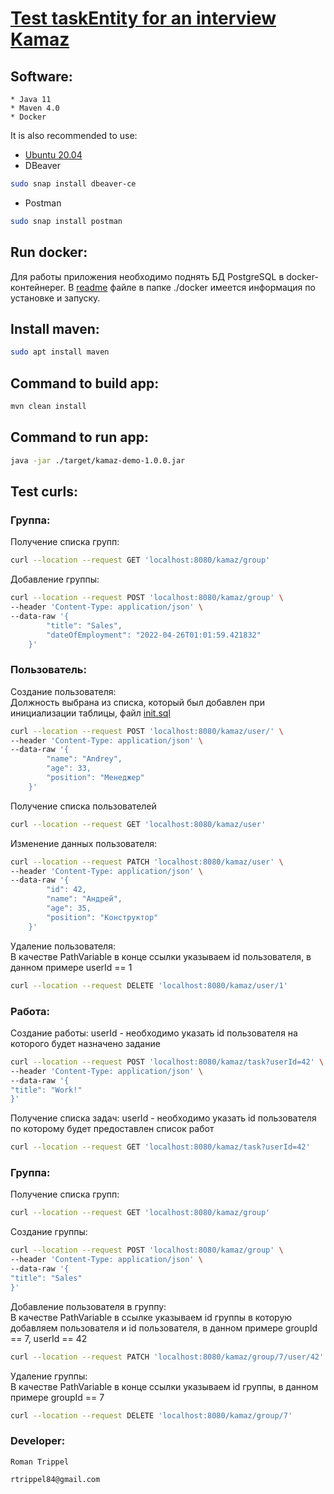 # [Test taskEntity for an interview Kamaz](https://github.com/REMchik/kamaz-test)

## Software:
```
* Java 11
* Maven 4.0
* Docker
```

It is also recommended to use:
* [Ubuntu 20.04](https://releases.ubuntu.com/20.04/) 
* DBeaver
```bash
sudo snap install dbeaver-ce
```
* Postman
```bash
sudo snap install postman
```

## Run docker:
Для работы приложения необходимо поднять БД PostgreSQL в docker-контейнереr.
В [readme](./docker/README.md) файле в папке ./docker имеется информация по установке и запуску.

## Install maven:
```bash
sudo apt install maven
```

## Command to build app:
```bash
mvn clean install
```

## Command to run app:
```bash
java -jar ./target/kamaz-demo-1.0.0.jar
```
## Test curls:
### Группа:
Получение списка групп:
```bash
curl --location --request GET 'localhost:8080/kamaz/group'
```
Добавление группы:
```bash
curl --location --request POST 'localhost:8080/kamaz/group' \
--header 'Content-Type: application/json' \
--data-raw '{
        "title": "Sales",
        "dateOfEmployment": "2022-04-26T01:01:59.421832"
    }'
```
### Пользователь:
Создание пользователя:
<br> Должность выбрана из списка, который был добавлен при инициализации таблицы, файл [init.sql](./docker/postgresql/init.sql) 
```bash
curl --location --request POST 'localhost:8080/kamaz/user/' \
--header 'Content-Type: application/json' \
--data-raw '{
        "name": "Andrey",
        "age": 33,
        "position": "Менеджер"
    }'
```
Получение списка пользователей
```bash
curl --location --request GET 'localhost:8080/kamaz/user'
```
Изменение данных пользователя:
```bash
curl --location --request PATCH 'localhost:8080/kamaz/user' \
--header 'Content-Type: application/json' \
--data-raw '{
        "id": 42,
        "name": "Андрей",
        "age": 35,
        "position": "Конструктор"
    }'
```
Удаление пользователя:
<br>В качестве PathVariable в конце ссылки указываем id пользователя, в данном примере userId == 1
```bash
curl --location --request DELETE 'localhost:8080/kamaz/user/1'
```
### Работа:
Создание работы:
userId - необходимо указать id пользователя на которого будет назначено задание
```bash
curl --location --request POST 'localhost:8080/kamaz/task?userId=42' \
--header 'Content-Type: application/json' \
--data-raw '{
"title": "Work!"
}'
```
Получение списка задач:
userId - необходимо указать id пользователя по которому будет предоставлен список работ
```bash
curl --location --request GET 'localhost:8080/kamaz/task?userId=42'
```
### Группа:
Получение списка групп:
```bash
curl --location --request GET 'localhost:8080/kamaz/group'
```
Создание группы:
```bash
curl --location --request POST 'localhost:8080/kamaz/group' \
--header 'Content-Type: application/json' \
--data-raw '{
"title": "Sales"
}'
```
Добавление пользователя в группу:
<br>В качестве PathVariable в ссылке указываем id группы в которую добавляем пользователя и id пользователя, в данном примере groupId == 7, userId == 42
```bash
curl --location --request PATCH 'localhost:8080/kamaz/group/7/user/42'
```
Удаление группы:
<br>В качестве PathVariable в конце ссылки указываем id группы, в данном примере groupId == 7
```bash
curl --location --request DELETE 'localhost:8080/kamaz/group/7'
```


### Developer:
```
Roman Trippel

rtrippel84@gmail.com
```